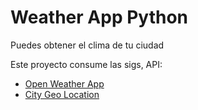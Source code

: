 # Weather App Python

Puedes obtener el clima de tu ciudad

Este proyecto consume las sigs, API:

* [Open Weather App](https://openweathermap.org/)
* [City Geo Location](https://rapidapi.com/dev132/api/city-geo-location-lookup)